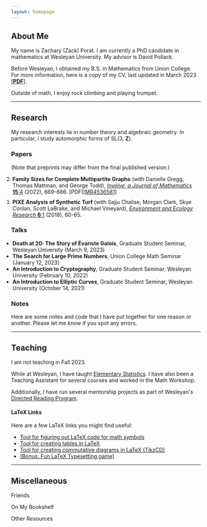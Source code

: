 ```yaml
---
layout: homepage
---
```


## <a name="about"></a> About Me

My name is Zachary (Zack) Porat.  I am currently a PhD candidate in mathematics at Wesleyan University.  My advisor is David Pollack.

Before Wesleyan, I obtained my B.S. in Mathematics from Union College.  For more information, here is a copy of my CV, last updated in March 2023 [[**PDF**](site.cv_link)].

Outside of math, I enjoy rock climbing and playing trumpet.

---

## Research 

My research interests lie in number theory and algebraic geometry.  In particular, I study automorphic forms of SL(3, **Z**).

### Papers

(Note that preprints may differ from the final published version.)

<ol reversed style="margin-left:-20px">
<li style="margin-bottom:10px;"><b>Family Sizes for Complete Multipartite Graphs</b> (with Danielle Gregg, Thomas Mattman, and George Todd), <a href="https://msp.org/involve/2022/15-4/p07.xhtml"><i>Involve, a Journal of Mathematics</i> <b>15</b>:4</a> (2022), 669-686. [PDF][<a href="https://mathscinet.ams.org/mathscinet/article?mr=4536581">MR4536581</a>]</li>
<li style="margin-bottom:10px;"><b>PIXE Analysis of Synthetic Turf</b> (with Sajju Chalise, Morgan Clark, Skye Conlan, Scott LaBrake, and Michael Vineyard), <a href="https://www.hrpub.org/journals/article_info.php?aid=6770"><i>Environment and Ecology Research</i> <b>6</b>:1</a> (2018), 60-65. </li>
</ol>

### Talks

<ul style="margin-left:-20px">
<li><b>Death at 20: The Story of Évariste Galois</b>, Graduate Student Seminar, Wesleyan University (March 9, 2023)</li>
<li><b>The Search for Large Prime Numbers</b>, Union College Math Seminar (January 12, 2023)</li>
<li><b>An Introduction to Cryptography</b>, Graduate Student Seminar, Wesleyan University (February 10, 2022)</li>
<li><b>An Introduction to Elliptic Curves</b>, Graduate Student Seminar, Wesleyan University (October 14, 2021)</li>
</ul>

### Notes

Here are some notes and code that I have put together for one reason or another.  Please let me know if you spot any errors.  

---

## Teaching

I am not teaching in Fall 2023.

While at Wesleyan, I have taught [Elementary Statistics](https://owaprod-pub.wesleyan.edu/reg/!wesmaps_page.html?stuid=&crse=005525&term=1229).  I have also been a Teaching Assistant for several courses and worked in the Math Workshop. 

Additionally, I have run several mentorship projects as part of Wesleyan's [Directed Reading Program](https://mathcs-graduate.wescreates.wesleyan.edu/drp/).  

#### LaTeX Links

Here are a few LaTeX links you might find useful: 
* [Tool for figuring out LaTeX code for math symbols](https://detexify.kirelabs.org/classify.html)
* [Tool for creating tables in LaTeX](https://www.tablesgenerator.com/latex_tables)
* [Tool for creating commutative diagrams in LaTeX (TikzCD)](https://tikzcd.yichuanshen.de/)
* [(Bonus: Fun LaTeX Typesetting game)](https://texnique.xyz/)

---

## <a name="misc"></a> Miscellaneous

Friends

On My Bookshelf

Other Resources

